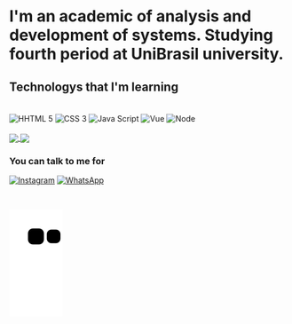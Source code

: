 # I'm an academic of analysis and development of systems. Studying fourth period at UniBrasil university.
## Technologys that I'm learning


<div style="display: inline block"><br/>
<img align="center" src="https://img.shields.io/badge/HTML5-E34F26?style=for-the-badge&logo=html5&logoColor=white" alt="HHTML 5"/>
<img align="center" src="https://img.shields.io/badge/CSS3-1572B6?style=for-the-badge&logo=css3&logoColor=white" alt="CSS 3"/> 
<img align="center" src="https://img.shields.io/badge/JavaScript-F7DF1E?style=for-the-badge&logo=javascript&logoColor=black" alt="Java Script"/>
<img align="center" src="https://img.shields.io/badge/Vue.js-35495E?style=for-the-badge&logo=vue.js&logoColor=4FC08D" alt="Vue"/>
<img align="center" src="https://img.shields.io/badge/Node.js-43853D?style=for-the-badge&logo=node.js&logoColor=white" alt="Node"/>
</div>

  <br/>

<a href="https://github.com/EuLuiz-Sousa/github-readme-stats">
  <img height=200 align="center" src="https://github-readme-stats.vercel.app/api?username=EuLuiz-Sousa" />
</a>
<a href="https://github.com/EuLuiz-Sousa/convoychat">
  <img height=200 align="center" src="https://github-readme-stats.vercel.app/api/top-langs?username=EuLuiz-Sousa&layout=compact&langs_count=8&card_width=320" />
</a>


  ### You can talk to me for 

  [![Instagram](https://img.shields.io/badge/Instagram-E4405F?style=for-the-badge&logo=instagram&logoColor=white)](https://instagram.com/eu_oluizeduardo)
  [![WhatsApp](https://img.shields.io/badge/WhatsApp-25D366?style=for-the-badge&logo=whatsapp&logoColor=white)](https://wa.me/554196037518)
  
<div style="display: inline_block"><br>

![snake gif](https://github.com/Formandodev/Formandodev/blob/output/github-contribution-grid-snake.svg)

